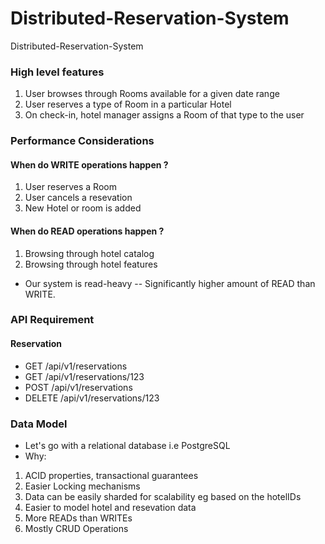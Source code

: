 # Distributed-Reservation-System
Distributed-Reservation-System

### High level features
1. User browses through Rooms available for a given date range
2. User reserves a type of Room in a particular Hotel
3. On check-in, hotel manager assigns a Room of that type to the user

### Performance Considerations
#### When do WRITE operations happen ?
1. User reserves a Room
2. User cancels a resevation
3. New Hotel or room is added
#### When do READ operations happen ?
1. Browsing through hotel catalog
2. Browsing through hotel features
- Our system is read-heavy -- Significantly higher amount of READ than WRITE.

### API Requirement
#### Reservation
- GET /api/v1/reservations
- GET /api/v1/reservations/123
- POST /api/v1/reservations
- DELETE /api/v1/reservations/123

### Data Model
- Let's go with a relational database i.e PostgreSQL
- Why:
1. ACID properties, transactional guarantees
2. Easier Locking mechanisms
3. Data can be easily sharded for scalability eg based on the hotelIDs
4. Easier to model hotel and resevation data
5. More READs than WRITEs
6. Mostly CRUD Operations

